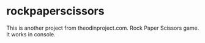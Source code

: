 # rockpaperscissors

This is another project from theodinproject.com.
Rock Paper Scissors game. It works in console.
